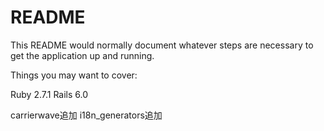# README

This README would normally document whatever steps are necessary to get the
application up and running.

Things you may want to cover:

Ruby 2.7.1
Rails 6.0

carrierwave追加
i18n_generators追加